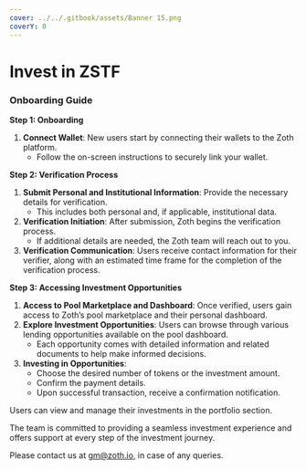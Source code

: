 ```yaml
---
cover: ../../.gitbook/assets/Banner 15.png
coverY: 0
---
```


# Invest in ZSTF

### Onboarding Guide

**Step 1: Onboarding**

1. **Connect Wallet**: New users start by connecting their wallets to the Zoth platform.
   * Follow the on-screen instructions to securely link your wallet.

**Step 2: Verification Process**

1. **Submit Personal and Institutional Information**: Provide the necessary details for verification.
   * This includes both personal and, if applicable, institutional data.
2. **Verification Initiation**: After submission, Zoth begins the verification process.
   * If additional details are needed, the Zoth team will reach out to you.
3. **Verification Communication**: Users receive contact information for their verifier, along with an estimated time frame for the completion of the verification process.

**Step 3: Accessing Investment Opportunities**

1. **Access to Pool Marketplace and Dashboard**: Once verified, users gain access to Zoth’s pool marketplace and their personal dashboard.
2. **Explore Investment Opportunities**: Users can browse through various lending opportunities available on the pool dashboard.
   * Each opportunity comes with detailed information and related documents to help make informed decisions.
3. **Investing in Opportunities**:
   * Choose the desired number of tokens or the investment amount.
   * Confirm the payment details.
   * Upon successful transaction, receive a confirmation notification.

Users can view and manage their investments in the portfolio section.

The team is committed to providing a seamless investment experience and offers support at every step of the investment journey.&#x20;

Please contact us at gm@zoth.io, in case of any queries.

